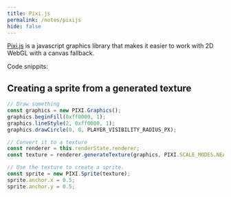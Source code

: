 ```yaml
---
title: Pixi.js
permalink: /notes/pixijs
hide: false
---
```


[Pixi.js](https://www.pixijs.com/) is a javascript graphics library that makes
it easier to work with 2D WebGL with a canvas fallback.

Code snippits:

## Creating a sprite from a generated texture

```typescript
// Draw something
const graphics = new PIXI.Graphics();
graphics.beginFill(0xff0000, 1);
graphics.lineStyle(2, 0xff0000, 1);
graphics.drawCircle(0, 0, PLAYER_VISIBILITY_RADIUS_PX);

// Convert it to a texture
const renderer = this.renderState.renderer;
const texture = renderer.generateTexture(graphics, PIXI.SCALE_MODES.NEAREST, 1);

// Use the texture to create a sprite.
const sprite = new PIXI.Sprite(texture);
sprite.anchor.x = 0.5;
sprite.anchor.y = 0.5;
```
